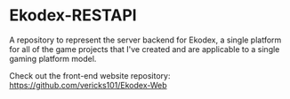 # Ekodex-RESTAPI

A repository to represent the server backend for Ekodex, a single platform for all of the game projects that I've created and are applicable to a single gaming platform model.

Check out the front-end website repository: https://github.com/vericks101/Ekodex-Web
